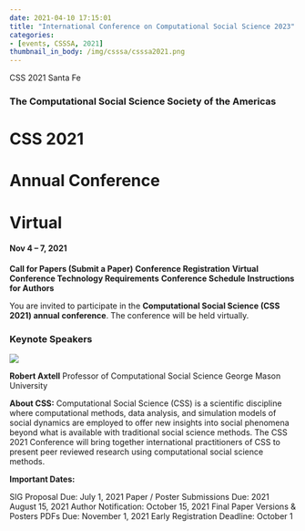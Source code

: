 ```yaml
---
date: 2021-04-10 17:15:01
title: "International Conference on Computational Social Science 2023"
categories:
- [events, CSSSA, 2021]
thumbnail_in_body: /img/csssa/csssa2021.png
---
```


CSS 2021 Santa Fe

### **<div class="post_flex_center_center">The Computational Social Science Society of the Americas</div>**

# **<div class="post_flex_center_center">CSS 2021</div>**
# **<div class="post_flex_center_center">Annual Conference</div>**
# **<div class="post_flex_center_center">Virtual</div>**
#### **<div class="post_flex_center_center">Nov 4 – 7, 2021</div>**

**Call for Papers (Submit a Paper)**
**Conference Registration**
**Virtual Conference Technology Requirements**
**Conference Schedule**
**Instructions for Authors**

You are invited to participate in the **Computational Social Science (CSS 2021) annual conference**. The conference will be held virtually.

### <div class="post_flex_center_center">Keynote Speakers</div>
<div class="post_flex_center_center">
    <img class="post_block-item" src="https://computationalsocialscience.org/wp-content/uploads/2015/04/Axtell-2010.jpeg"/>
</div>

**Robert Axtell**
Professor of Computational Social Science
George Mason University

**About CSS:**
Computational Social Science (CSS) is a scientific discipline where computational methods, data analysis, and simulation models of social dynamics are employed to offer new insights into social phenomena beyond what is available with traditional social science methods. The CSS 2021 Conference will bring together international practitioners of CSS to present peer reviewed research using computational social science methods.

**Important Dates:**

SIG Proposal Due: July 1, 2021
Paper / Poster Submissions Due: 2021 August 15, 2021
Author Notification: October 15, 2021
Final Paper Versions & Posters PDFs Due: November 1, 2021
Early Registration Deadline: October 1
